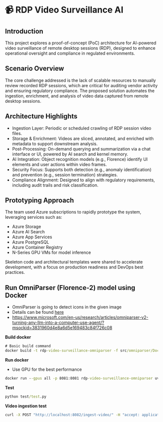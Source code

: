 # 📹 RDP Video Surveillance AI

## Introduction

This project explores a proof-of-concept (PoC) architecture for AI-powered video surveillance of remote desktop sessions (RDP), designed to enhance operational oversight and compliance in regulated environments.

## Scenario Overview

The core challenge addressed is the lack of scalable resources to manually review recorded RDP sessions, which are critical for auditing vendor activity and ensuring regulatory compliance. The proposed solution automates the ingestion, enrichment, and analysis of video data captured from remote desktop sessions.

## Architecture Highlights

 - Ingestion Layer: Periodic or scheduled crawling of RDP session video files.
 - Storage & Enrichment: Videos are sliced, annotated, and enriched with metadata to support downstream analysis.
 - Post-Processing: On-demand querying and summarization via a chat interface or UI, powered by AI search and kernel memory.
 - AI Integration: Object recognition models (e.g., Florence) identify UI elements and user actions within video frames.
 - Security Focus: Supports both detection (e.g., anomaly identification) and prevention (e.g., session termination) strategies.
 - Compliance Alignment: Designed to align with regulatory requirements, including audit trails and risk classification.

## Prototyping Approach

The team used Azure subscriptions to rapidly prototype the system, leveraging services such as:

 - Azure Storage
 - Azure AI Search
 - Azure App Services
 - Azure PostgreSQL
 - Azure Container Registry
 - N-Series GPU VMs for model inference

Skeleton code and architectural templates were shared to accelerate development, with a focus on production readiness and DevOps best practices.

## Run OmniParser (Florence-2) model using Docker
 
 - OmniParser is going to detect icons in the given image 
 - Details can be found [here](https://github.com/microsoft/OmniParser)
 - https://www.microsoft.com/en-us/research/articles/omniparser-v2-turning-any-llm-into-a-computer-use-agent/?msockid=3831960d4e8a6d5e169483c84f726c08

**Build docker**

```cmd
# Basic build command
docker build -t rdp-video-surveillance-omniparser -f src/omniparser/Dockerfile src/omniparser
```

**Run docker**

 - Use GPU for the best performance

```cmd
docker run --gpus all -p 8081:8081 rdp-video-surveillance-omniparser uvicorn server:app --host localhost --port 8081
```

**Test**

```cmd
python test/test.py
```

**Video ingestion test**
```cmd
curl -X POST "http://localhost:8082/ingest-video/" -H "accept: application/json"  -H "Content-Type: multipart/form-data" -F "file=@C:\Users\hyssh\workspace\rdp-video-surveillance\images\80test.mp4"
```


